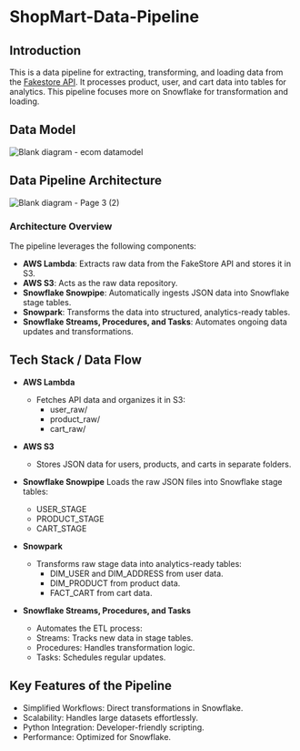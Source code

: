 # ShopMart-Data-Pipeline

## Introduction
This is a data pipeline for extracting, transforming, and loading data from the [Fakestore API](https://fakestoreapi.com/docs). It processes product, user, and cart data into tables for analytics. This pipeline focuses more on Snowflake for transformation and loading.

## Data Model
![Blank diagram - ecom datamodel](https://github.com/user-attachments/assets/c473daa3-61b4-4475-9692-2282a2747f59)

## Data Pipeline Architecture
![Blank diagram - Page 3 (2)](https://github.com/user-attachments/assets/a77ebff4-2378-4870-a4b0-0fdeefa587e6)

### Architecture Overview
The pipeline leverages the following components:
- **AWS Lambda**: Extracts raw data from the FakeStore API and stores it in S3.
- **AWS S3**: Acts as the raw data repository.
- **Snowflake Snowpipe**: Automatically ingests JSON data into Snowflake stage tables.
- **Snowpark**: Transforms the data into structured, analytics-ready tables.
- **Snowflake Streams, Procedures, and Tasks**: Automates ongoing data updates and transformations.

## Tech Stack / Data Flow
- **AWS Lambda**
  - Fetches API data and organizes it in S3:
      - user_raw/
      - product_raw/
      - cart_raw/
- **AWS S3**
    - Stores JSON data for users, products, and carts in separate folders.

- **Snowflake Snowpipe**
  Loads the raw JSON files into Snowflake stage tables:
    - USER_STAGE
    - PRODUCT_STAGE
    - CART_STAGE

- **Snowpark**
    - Transforms raw stage data into analytics-ready tables:
      - DIM_USER and DIM_ADDRESS from user data.
      - DIM_PRODUCT from product data.
      - FACT_CART from cart data.

- **Snowflake Streams, Procedures, and Tasks**
  - Automates the ETL process:
  - Streams: Tracks new data in stage tables.
  - Procedures: Handles transformation logic.
  - Tasks: Schedules regular updates.


## Key Features of the Pipeline
- Simplified Workflows: Direct transformations in Snowflake.
- Scalability: Handles large datasets effortlessly.
- Python Integration: Developer-friendly scripting.
- Performance: Optimized for Snowflake.
